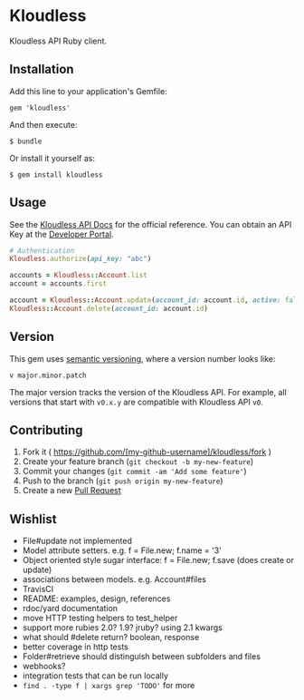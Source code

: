 # Kloudless

Kloudless API Ruby client.

## Installation

Add this line to your application's Gemfile:

    gem 'kloudless'

And then execute:

    $ bundle

Or install it yourself as:

    $ gem install kloudless

## Usage

See the [Kloudless API Docs](https://developers.kloudless.com/docs) for the
official reference. You can obtain an API Key at the [Developer
Portal](https://developers.kloudless.com/).

```ruby
# Authentication
Kloudless.authorize(api_key: "abc")

accounts = Kloudless::Account.list
account = accounts.first

account = Kloudless::Account.update(account_id: account.id, active: false)
Kloudless::Account.delete(account_id: account.id)
```

## Version

This gem uses [semantic versioning](http://semver.org), where a version number
looks like:

```
v major.minor.patch
```

The major version tracks the version of the Kloudless API. For example, all
versions that start with `v0.x.y` are compatible with Kloudless API `v0`.

## Contributing

1. Fork it ( https://github.com/[my-github-username]/kloudless/fork )
2. Create your feature branch (`git checkout -b my-new-feature`)
3. Commit your changes (`git commit -am 'Add some feature'`)
4. Push to the branch (`git push origin my-new-feature`)
5. Create a new [Pull Request](https://help.github.com/send-pull-requests/)

## Wishlist

- File#update not implemented
- Model attribute setters. e.g. f = File.new; f.name = '3'
- Object oriented style sugar interface: f = File.new; f.save (does create or update)
- associations between models. e.g. Account#files
- TravisCI
- README: examples, design, references
- rdoc/yard documentation
- move HTTP testing helpers to test_helper
- support more rubies 2.0? 1.9? jruby? using 2.1 kwargs
- what should #delete return? boolean, response
- better coverage in http tests
- Folder#retrieve should distinguish between subfolders and files
- webhooks?
- integration tests that can be run locally
- `find . -type f | xargs grep 'TODO'` for more
